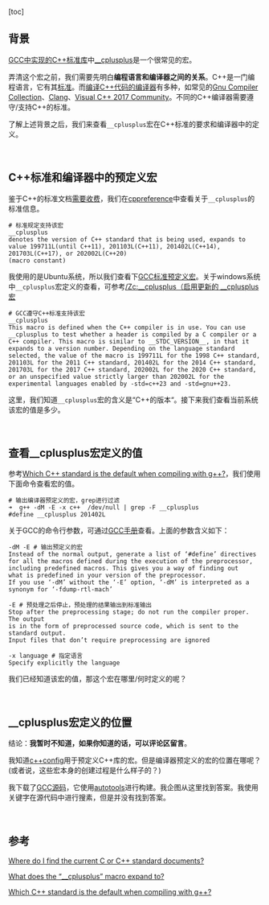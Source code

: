 [toc]

## 背景

[GCC中实现的C++标准库](https://blog.csdn.net/sinat_38816924/article/details/119207217#t3)中[__cplusplus](https://github.com/gcc-mirror/gcc/blob/master/libstdc%2B%2B-v3/include/bits/allocator.h#L48)是一个很常见的宏。

弄清这个宏之前，我们需要先明白**编程语言和编译器之间的关系**。C++是一门编程语言，它有其[标准](https://isocpp.org/std)。而[编译C++代码的编译器](https://isocpp.org/get-started)有多种，如常见的[Gnu Compiler Collection](http://gcc.gnu.org/)、[Clang](http://clang.llvm.org/get_started.html)、[Visual C++ 2017 Community](https://www.visualstudio.com/vs/cplusplus/)。不同的C++编译器需要遵守/支持C++的标准。

了解上述背景之后，我们来查看`__cplusplus`宏在C++标准的要求和编译器中的定义。

<br>

## C++标准和编译器中的预定义宏

鉴于C++的标准文档[需要收费](https://stackoverflow.com/questions/81656/where-do-i-find-the-current-c-or-c-standard-documents)，我们在[cppreference](https://en.cppreference.com/w/cpp/preprocessor/replace)中查看关于`__cplusplus`的标准信息。

```shell
# 标准规定支持该宏
__cplusplus
denotes the version of C++ standard that is being used, expands to value 199711L(until C++11), 201103L(C++11), 201402L(C++14), 201703L(C++17), or 202002L(C++20)
(macro constant)
```

我使用的是Ubuntu系统，所以我们查看下[GCC标准预定义宏](https://gcc.gnu.org/onlinedocs/cpp/Standard-Predefined-Macros.html)。关于windows系统中`__cplusplus`宏定义的查看，可参考[/Zc:__cplusplus（启用更新的 __cplusplus 宏](https://docs.microsoft.com/zh-cn/cpp/build/reference/zc-cplusplus?view=msvc-160)

```shell
# GCC遵守C++标准支持该宏
__cplusplus
This macro is defined when the C++ compiler is in use. You can use __cplusplus to test whether a header is compiled by a C compiler or a C++ compiler. This macro is similar to __STDC_VERSION__, in that it expands to a version number. Depending on the language standard selected, the value of the macro is 199711L for the 1998 C++ standard, 201103L for the 2011 C++ standard, 201402L for the 2014 C++ standard, 201703L for the 2017 C++ standard, 202002L for the 2020 C++ standard, or an unspecified value strictly larger than 202002L for the experimental languages enabled by -std=c++23 and -std=gnu++23.
```

这里，我们知道`__cplusplus`宏的含义是“C++的版本“。接下来我们查看当前系统该宏的值是多少。

<br>

## 查看__cplusplus宏定义的值

参考[Which C++ standard is the default when compiling with g++?](https://stackoverflow.com/questions/44734397/which-c-standard-is-the-default-when-compiling-with-g)，我们使用下面命令查看宏的值。

```shell
# 输出编译器预定义的宏，grep进行过滤
➜  g++ -dM -E -x c++  /dev/null | grep -F __cplusplus
#define __cplusplus 201402L
```

关于GCC的命令行参数，可通过[GCC手册](https://gcc.gnu.org/onlinedocs/gcc-9.3.0/gcc/)查看。上面的参数含义如下：

```shell
-dM -E # 输出预定义的宏
Instead of the normal output, generate a list of ‘#define’ directives
for all the macros defined during the execution of the preprocessor,
including predefined macros. This gives you a way of finding out
what is predefined in your version of the preprocessor. 
If you use ‘-dM’ without the ‘-E’ option, ‘-dM’ is interpreted as a
synonym for ‘-fdump-rtl-mach’

-E # 预处理之后停止，预处理的结果输出到标准输出
Stop after the preprocessing stage; do not run the compiler proper. The output
is in the form of preprocessed source code, which is sent to the standard output.
Input files that don’t require preprocessing are ignored

-x language # 指定语言
Specify explicitly the language
```

我们已经知道该宏的值，那这个宏在哪里/何时定义的呢？

<br>

## __cplusplus宏定义的位置

结论：**我暂时不知道，如果你知道的话，可以评论区留言**。

我知道[c++config](https://github.com/gcc-mirror/gcc/blob/master/libstdc%2B%2B-v3/include/bits/c%2B%2Bconfig)用于预定义C++库的宏。但是编译器预定义的宏的位置在哪呢？(或者说，这些宏本身的创建过程是什么样子的？)

我下载了[GCC源码](https://github.com/gcc-mirror/gcc)，它使用[autotools](https://blog.csdn.net/sinat_38816924/category_10907321.html)进行构建。我企图从这里找到答案。我使用关键字在源代码中进行搜素，但是并没有找到答案。

<br>

## 参考

[Where do I find the current C or C++ standard documents?](https://stackoverflow.com/questions/81656/where-do-i-find-the-current-c-or-c-standard-documents)

[What does the “__cplusplus” macro expand to?](https://stackoverflow.com/questions/49915424/what-does-the-cplusplus-macro-expand-to)

[Which C++ standard is the default when compiling with g++?](https://stackoverflow.com/questions/44734397/which-c-standard-is-the-default-when-compiling-with-g)